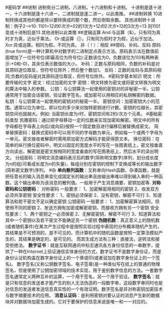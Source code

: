 #密码学
##进制
进制有分二进制，八进制，十六进制和十进制。
十进制是逢十进一，十六进制是逢十六进一，二进制就是逢二进一，以此类推。
##进制转换
10进制转换成其他的都是除以要转换成的那个数，然后倒取余数。
其他进制转十进制：例子2—>10:
1101=1*2的0次方+0*2的1次方+1*2的2次方+1*2的3次方=13
则1101变成十进制后是13
其他进制以此类推
##逻辑运算
And:与运算（&）。只有同为真时才为真，近似于乘法。
Or:或运算（|）。只有同为假时才为假，近似于加法。
Xor:异或运算。相同为假，不同为真。
非（！）：相反
##原码、补码、反码
原码(true form)是一种计算机中对数字的二进制定点表示方法。原码表示法在数值前面增加了一位符号位(即最高位为符号位):正数该位为0，负数该位为1(0有两种表示:+0和-0)，其余位表示数值的大小。
补码：正数与原码相同，负数的补码是对其原码逐位取反，但符号位除外；然后整个数加1。
反码：正数的反码与其原码相同;负数的反码是对其原码逐位取反，但符号位除外。
#密码学基本知识
明文：所要传输的文字
密文：经过加密的文字
密钥：明文转换为密文或将密文转换为明文的算法中输入的参数。
公钥：与公钥算法一起使用的密钥对的非秘密一半。公钥通常用于加密会话密钥、验证数字签名，或加密可以用相应的私钥解密的数据。
私钥：与公钥算法一起使用的密钥对的秘密一半。
密钥空间：加密密钥大小的范围。通常以位为单位，即以位的多少来对独特密钥进行计数。密钥的位越长，其密钥空间也就越大。例如:
当密钥长度为r时，密钥空间有2的r次方个﻿元素。
#基础密码类型
凯撒密码：通过把字母移动一定的位数来实现加密和解密。明文中的所有字母都在字母表上向后(或向前)按照一个固定数目进行偏移后被替换成密文。
简单替换密码：替换式密码中可以用不同的字母数为单元，例如每一个或两个字母为一单元。密文接收者解密时需用原加密方式解码才能获得原文本。
换位密码：在简单的纵行换位密码中，明文以固定的宽度水平的写在一张图表纸上，密文按垂直方向读出，解密就是密文按相同的宽度垂直的写在图表纸上，然后水平的读出明文。
分组密码：将明文消息编码表示后的数字(简称明文数字)序列，划分成长度为n的组(可看成长度为n的矢量)，每组分别在密钥的控制下变换成等长的输出数字(简称密文数字)序列。
#杂
**单向散列函数**：又称单向Hash函数、杂凑函数，就是把任意长的输入消息串变化成固定长的输出串且由输出串难以得到输入串的一种函数。这个输出串称为该消息的散列值。一般用于产生消息摘要，密钥加密等.
**对称密码和公钥密码**：
对称密码
一般要求： 
1、加密解密用相同的密钥 
2、收发双方必须共享密钥 
安全性要求： 
1、密钥必须保密 
2、没有密钥，解密不可行 
3、知道算法和若干密文不足以确定密钥
公钥密码
一般要求：
1、加密解密算法相同，但使用不同的密钥 
2、发送方拥有加密或解密密钥，而接收方拥有另一个密钥 
安全性要求： 
1、两个密钥之一必须保密 
2、无解密密钥，解密不可行 
3、知道算法和其中一个密钥以及若干密文不能确定另一个密钥
**伪随机数**：真正意义上的随机数(或者随机事件)在某次产生过程中是按照实验过程中表现的分布概率随机产生的，其结果是不可预测的，是不可见的。而计算机中的随机函数是按照一定算法模拟产生的，其结果是确定的，是可见的。
而其生成方法有三种：直接法，逆转法和接受拒绝法。
**数字证书**：就是互联网通讯中标志通讯各方身份信息的一串数字，提供了一种在Internet上验证通信实体身份的方式，数字证书不是数字身份证，而是身份认证机构盖在数字身份证上的一个章或印(或者说加在数字身份证上的一个签名)。
数字签名(又称公钥数字签名、电子签章)是一种类似写在纸上的普通的物理签名，但是使用了公钥加密领域的技术实现，用于鉴别数字信息的方法。一套数字签名通常定义两种互补的运算，一个用于签名，另一个用于验证。
**数字签名**：就是只有信息的发送者才能产生的别人无法伪造的一段数字串，这段数字串同时也是对信息的发送者发送信息真实性的一个有效证明。数字签名是非对称密钥加密技术与数字摘要技术的应用。
**消息认证码**：是利用密钥对要认证的消息产生新的数据块并对数据块加密生成的。它对于要保护的信息来说是唯一和一一对应的。